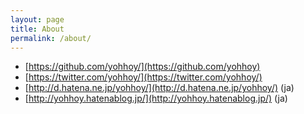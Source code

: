 ```yaml
---
layout: page
title: About
permalink: /about/
---
```


* [https://github.com/yohhoy/](https://github.com/yohhoy)
* [https://twitter.com/yohhoy/](https://twitter.com/yohhoy/)
* [http://d.hatena.ne.jp/yohhoy/](http://d.hatena.ne.jp/yohhoy/) (ja)
* [http://yohhoy.hatenablog.jp/](http://yohhoy.hatenablog.jp/) (ja)

